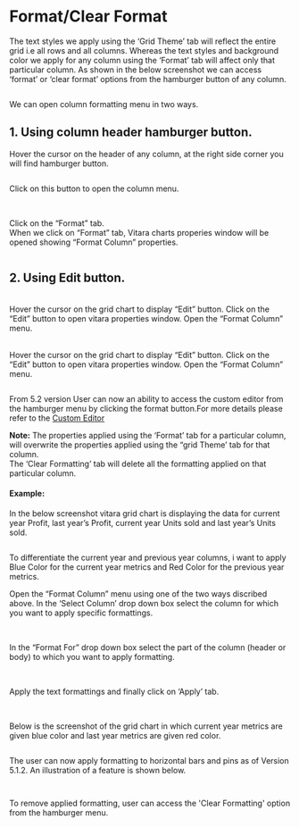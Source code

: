 # Format/Clear Format

The text styles we apply using the ‘Grid Theme’ tab will reflect the entire grid i.e all rows and all columns. Whereas the text styles and background color we apply for any column using the ‘Format’ tab will affect only that particular column. As shown in the below screenshot we can access ‘format’ or ‘clear format’ options from the hamburger button of any column.

<figure><img src="../.gitbook/assets/image29 (1).png" alt=""><figcaption></figcaption></figure>

We can open column formatting menu in two ways.

## **1. Using column header hamburger button.**

Hover the cursor on the header of any column, at the right side corner you will find hamburger button.

<figure><img src="../.gitbook/assets/columnFormat2.png" alt=""><figcaption></figcaption></figure>

Click on this button to open the column menu.&#x20;

<figure><img src="../.gitbook/assets/columnFormat3.png" alt=""><figcaption></figcaption></figure>

\
Click on the “Format” tab.\
When we click on “Format” tab, Vitara charts properies window will be opened showing “Format Column” properties.

&#x20;

<figure><img src="../.gitbook/assets/formatColumn.png" alt=""><figcaption></figcaption></figure>

## **2. Using Edit button.**

\
Hover the cursor on the grid chart to display “Edit” button. Click on the “Edit” button to open vitara properties window. Open the “Format Column” menu.

\
Hover the cursor on the grid chart to display “Edit” button. Click on the “Edit” button to open vitara properties window. Open the “Format Column” menu.

<figure><img src="../.gitbook/assets/formatColumn (1).png" alt=""><figcaption></figcaption></figure>

From 5.2 version User can now an ability to access the custom editor from the hamburger menu by clicking the format button.For more details please refer to the [Custom Editor](https://docs.vitaracharts.com/guideGridFeatures/customeditor.html)

**Note:** The properties applied using the ‘Format’ tab for a particular column, will overwrite the properties applied using the “grid Theme’ tab for that column.\
The ‘Clear Formatting’ tab will delete all the formatting applied on that particular column.

#### Example: <a href="#example" id="example"></a>

In the below screenshot vitara grid chart is displaying the data for current year Profit, last year’s Profit, current year Units sold and last year’s Units sold.

<figure><img src="../.gitbook/assets/columnFormat1.png" alt=""><figcaption></figcaption></figure>

To differentiate the current year and previous year columns, i want to apply Blue Color for the current year metrics and Red Color for the previous year metrics.

Open the “Format Column” menu using one of the two ways discribed above. In the ‘Select Column’ drop down box select the column for which you want to apply specific formattings.

<figure><img src="../.gitbook/assets/formatColumn1 (1).png" alt=""><figcaption></figcaption></figure>

\
In the “Format For” drop down box select the part of the column (header or body) to which you want to apply formatting.

<figure><img src="../.gitbook/assets/formatColumn2.png" alt=""><figcaption></figcaption></figure>

\
Apply the text formattings and finally click on ‘Apply’ tab.

<figure><img src="../.gitbook/assets/formatColumn3.png" alt=""><figcaption></figcaption></figure>

\
Below is the screenshot of the grid chart in which current year metrics are given blue color and last year metrics are given red color.

<figure><img src="../.gitbook/assets/columnFormat8.png" alt=""><figcaption></figcaption></figure>

The user can now apply formatting to horizontal bars and pins as of Version 5.1.2. An illustration of a feature is shown below.

<figure><img src="../.gitbook/assets/Formatting1.png" alt=""><figcaption></figcaption></figure>

<figure><img src="../.gitbook/assets/Formatting2.png" alt=""><figcaption></figcaption></figure>

To remove applied formatting, user can access the 'Clear Formatting' option from the hamburger menu.

<figure><img src="../.gitbook/assets/image (1).png" alt=""><figcaption></figcaption></figure>
